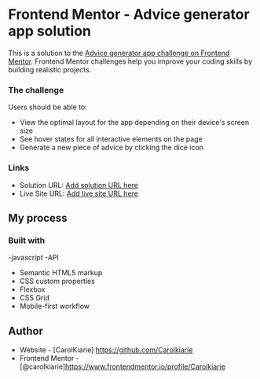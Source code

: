 # Frontend Mentor - Advice generator app solution

This is a solution to the [Advice generator app challenge on Frontend Mentor](https://www.frontendmentor.io/challenges/advice-generator-app-QdUG-13db). Frontend Mentor challenges help you improve your coding skills by building realistic projects.


### The challenge

Users should be able to:

- View the optimal layout for the app depending on their device's screen size
- See hover states for all interactive elements on the page
- Generate a new piece of advice by clicking the dice icon


### Links

- Solution URL: [Add solution URL here](https://your-solution-url.com)
- Live Site URL: [Add live site URL here](https://your-live-site-url.com)

## My process

### Built with
-javascript
-API
- Semantic HTML5 markup
- CSS custom properties
- Flexbox
- CSS Grid
- Mobile-first workflow



## Author

- Website - [CarolKiarie] https://github.com/Carolkiarie
- Frontend Mentor - [@carolkiarie]https://www.frontendmentor.io/profile/Carolkiarie


